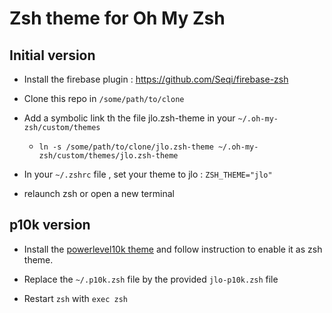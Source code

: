 
# Zsh theme for Oh My Zsh

## Initial version

- Install the firebase plugin : https://github.com/Seqi/firebase-zsh

- Clone this repo in `/some/path/to/clone`

- Add a symbolic link th the file jlo.zsh-theme in your `~/.oh-my-zsh/custom/themes`

   - `ln -s /some/path/to/clone/jlo.zsh-theme ~/.oh-my-zsh/custom/themes/jlo.zsh-theme`
   
- In your `~/.zshrc` file , set your theme to jlo   : `ZSH_THEME="jlo"`

- relaunch zsh or open a new terminal


## p10k version

- Install the [powerlevel10k theme](https://github.com/romkatv/powerlevel10k) and follow instruction to enable it as 
  zsh theme.

- Replace the `~/.p10k.zsh` file by the provided `jlo-p10k.zsh` file

- Restart `zsh` with `exec zsh`